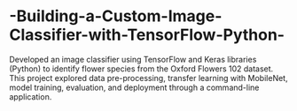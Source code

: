 # -Building-a-Custom-Image-Classifier-with-TensorFlow-Python-
Developed an image classifier using TensorFlow and Keras libraries (Python) to identify flower species from the Oxford Flowers 102 dataset. This project explored data pre-processing, transfer learning with MobileNet, model training, evaluation, and deployment through a command-line application.
